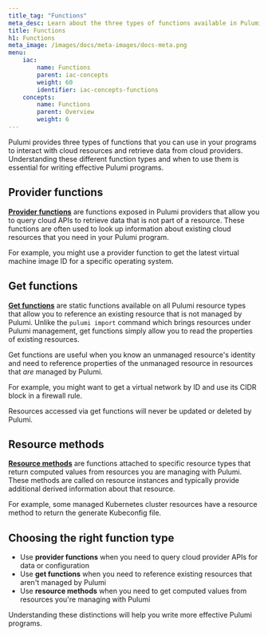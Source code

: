 ```yaml
---
title_tag: "Functions"
meta_desc: Learn about the three types of functions available in Pulumi programs - provider functions, get functions, and resource methods.
title: Functions
h1: Functions
meta_image: /images/docs/meta-images/docs-meta.png
menu:
    iac:
        name: Functions
        parent: iac-concepts
        weight: 60
        identifier: iac-concepts-functions
    concepts:
        name: Functions
        parent: Overview
        weight: 6
---
```


Pulumi provides three types of functions that you can use in your programs to interact with cloud resources and retrieve data from cloud providers. Understanding these different function types and when to use them is essential for writing effective Pulumi programs.

## Provider functions

**[Provider functions](/docs/iac/concepts/functions/provider-functions/)** are functions exposed in Pulumi providers that allow you to query cloud APIs to retrieve data that is not part of a resource. These functions are often used to look up information about existing cloud resources that you need in your Pulumi program.

For example, you might use a provider function to get the latest virtual machine image ID for a specific operating system.

## Get functions

**[Get functions](/docs/iac/concepts/functions/get-functions/)** are static functions available on all Pulumi resource types that allow you to reference an existing resource that is not managed by Pulumi. Unlike the `pulumi import` command which brings resources under Pulumi management, get functions simply allow you to read the properties of existing resources.

Get functions are useful when you know an unmanaged resource's identity and need to reference properties of the unmanaged resource in resources that _are_ managed by Pulumi.

For example, you might want to get a virtual network by ID and use its CIDR block in a firewall rule.

Resources accessed via get functions will never be updated or deleted by Pulumi.

## Resource methods

**[Resource methods](/docs/iac/concepts/functions/resource-methods/)** are functions attached to specific resource types that return computed values from resources you are managing with Pulumi. These methods are called on resource instances and typically provide additional derived information about that resource.

For example, some managed Kubernetes cluster resources have a resource method to return the generate Kubeconfig file.

## Choosing the right function type

- Use **provider functions** when you need to query cloud provider APIs for data or configuration
- Use **get functions** when you need to reference existing resources that aren't managed by Pulumi
- Use **resource methods** when you need to get computed values from resources you're managing with Pulumi

Understanding these distinctions will help you write more effective Pulumi programs.

